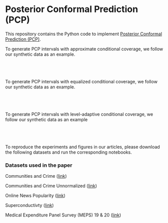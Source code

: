 # Posterior Conformal Prediction (PCP)

This repository contains the Python code to implement [Posterior Conformal Prediction (PCP)](https://candes.su.domains/publications/).

To generate PCP intervals with approximate conditional coverage, we follow our synthetic data as an example.


```python





```

To generate PCP intervals with equalized conditional coverage, we follow our synthetic data as an example.


```python





```

To generate PCP intervals with level-adaptive conditional coverage, we follow our synthetic data as an example


```python





```

To reproduce the experiments and figures in our articles, please download the following datasets and run the corresponding notebooks.


### Datasets used in the paper

Communities and Crime ([link](https://archive.ics.uci.edu/dataset/183/communities+and+crime))

Communities and Crime Unnormalized ([link](https://archive.ics.uci.edu/dataset/211/communities+and+crime+unnormalized))

Online News Popularity ([link](https://archive.ics.uci.edu/dataset/332/online+news+popularity))

Superconductivty ([link](https://archive.ics.uci.edu/dataset/464/superconductivty+data))

Medical Expenditure Panel Survey (MEPS) 19 & 20 ([link](https://github.com/yromano/cqr/tree/master?tab=readme-ov-file))


